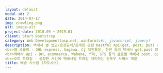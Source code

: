 ```yaml
---
layout: default
modal-id: 2
date: 2014-07-17
img: crawling.png
alt: image-alt
project-date: 2018.09 ~ 2019.01
client: Start Bootstrap
category: Web Development(asp.net, winform(c#), javascript, jquery)
description: 택배사 별 입고/송장출력/트래킹 관련 Restful Api(get, post, put) 개발
<br>웹 크롤링 - DHL express, Sagawa, Cj 대한통운, 한진 등의 택배사 get,post 방식으로 트래킹 개발
<br>택배사 api - DHL ecommerce, Wahana, YTO, GTS 등의 글로벌 택배사 post, put 방식으로 입고, 송장출력, 트래킹 관련 업체에서 제공한 api 개발
<br>오토 트래킹 - 설정한 시간에 택배사별 트래킹 처리하는 윈도우 서비스 개발 
title: 배송 시스템 (지오시스)
---
```

